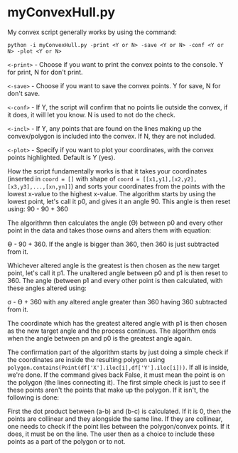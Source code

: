 # myConvexHull.py

My convex script generally works by using the command:

```
python -i myConvexHull.py -print <Y or N> -save <Y or N> -conf <Y or N> -plot <Y or N>
```

```<-print>``` - Choose if you want to print the convex points to the console. Y for print, N for don't print.

```<-save>``` - Choose if you want to save the convex points. Y for save, N for don't save.

```<-conf>``` - If Y, the script will confirm that no points lie outside the convex, if it does, it will let you know. N is used to not do the check.

```<-incl>``` - If Y, any points that are found on the lines making up the convex/polygon is included into the convex. If N, they are not included.

```<-plot>``` - Specify if you want to plot your coordinates, with the convex points highlighted. Default is Y (yes).

How the script fundamentally works is that it takes your coordinates (inserted in ```coord = []``` with shape of ```coord = [[x1,y1],[x2,y2],[x3,y3],...,[xn,yn]]```) and sorts your coordinates from the points with the lowest x-value to the highest x-value. The algorithm starts by using the lowest point, let's call it p0, and gives it an angle 90. This angle is then reset using:
90 - 90 + 360

The algorithmn then calculates the angle (ϴ) between p0 and every other point in the data and takes those owns and alters them with equation:

ϴ - 90 + 360.
If the angle is bigger than 360, then 360 is just subtracted from it.

Whichever altered angle is the greatest is then chosen as the new target point, let's call it p1. The unaltered angle between p0 and p1 is then reset to 360. The angle (between p1 and every other point is then calculated, with these angles altered using:

σ - ϴ + 360
with any altered angle greater than 360 having 360 subtracted from it.

The coordinate which has the greatest altered angle with p1 is then chosen as the new target angle and the process continues. The algorithm ends when the angle between pn and p0 is the greatest angle again.

The confirmation part of the algorithm starts by just doing a simple check if the coordinates are inside the resulting polygon using ```polygon.contains(Point(df['X'].iloc[i],df['Y'].iloc[i]))```. If all is inside, we're done. If the command gives back False, it must mean the point is on the polygon (the lines connecting it). The first simple check is just to see if these points aren't the points that make up the polygon. If it isn't, the following is done:

First the dot product between (a-b) and (b-c) is calculated. If it is 0, then the points are collinear and they alongside the same line. If they are collinear, one needs to check if the point lies between the polygon/convex points. If it does, it must be on the line. The user then as a choice to include these points as a part of the polygon or to not. 

